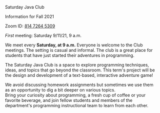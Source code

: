 Saturday Java Club

Information for Fall 2021

Zoom ID: [814 7264 5309](https://luc.zoom.us/j/81472645309)

*First* meeting: Saturday 9/11/21, 9 a.m.



We meet every **Saturday, at 9 a.m.**
Everyone is welcome to the Club meetings.
The setting is casual and informal.
The club is a great place for students that have just
started their adventures in programming.

The Saturday Java Club is a space to explore programming techniques, ideas,
and topics that go beyond the classroom. This term's project will be the design and development
of a text-based, interactive adventure game!

We avoid discussing homework assignments
but sometimes we use them as an opportunity
to dig a bit deeper on various topics.  
Bring your curiosity about programming,
a fresh cup of coffee or your favorite beverage,
and join fellow students and members of the department's
programming instructional team to learn from each other.

